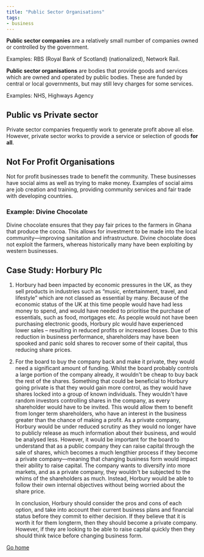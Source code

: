 ```yaml
---
title: "Public Sector Organisations"
tags:
- business
---
```

**Public sector companies** are a relatively small number of companies owned or controlled by the government. 

Examples: RBS (Royal Bank of Scotland) (nationalized), Network Rail.


**Public sector organisations** are bodies that provide goods and services which are owned and operated by public bodies. These are funded by central or local governments, but may still levy charges for some services.

Examples: NHS, Highways Agency

## Public vs Private sector

Private sector companies frequently work to generate profit above all else. However, private sector works to provide a service or selection of goods **for all**.

## Not For Profit Organisations

Not for profit businesses trade to benefit the community. These businesses have social aims as well as trying to make money.
Examples of social aims are job creation and training, providing community services and fair trade with developing countries.

### Example: Divine Chocolate

Divine chocolate ensures that they pay fair prices to the farmers in Ghana that produce the cocoa. This allows for investment to be made into the local community—improving sanitation and infrastructure. Divine chocolate does not exploit the farmers, whereas historically many have been exploiting by western businesses.

## Case Study: Horbury Plc

1) Horbury had been impacted by economic pressures in the UK, as they sell products in industries such as “music, entertainment, travel, and lifestyle” which are not classed as essential by many. Because of the economic status of the UK at this time people would have had less money to spend, and would have needed to prioritise the purchase of essentials, such as food, mortgages etc. As people would not have been purchasing electronic goods, Horbury plc would have experienced lower sales – resulting in reduced profits or increased losses. Due to this reduction in business performance, shareholders may have been spooked and panic sold shares to recover some of their capital, thus reducing share prices.
2) For the board to buy the company back and make it private, they would need a significant amount of funding. Whilst the board probably controls a large portion of the company already, it wouldn't be cheap to buy back the rest of the shares. Something that could be beneficial to Horbury going private is that they would gain more control, as they would have shares locked into a group of known individuals. They wouldn't have random investors controlling shares in the company, as every shareholder would have to be invited. This would allow them to benefit from longer term shareholders, who have an interest in the business greater than the chance of making a profit. 
	As a private company, Horbury would be under reduced scrutiny as they would no longer have to publicly release as much information about their business, and would be analysed less. However, it would be important for the board to understand that as a public company they can raise capital through the sale of shares, which becomes a much lengthier process if they become a private company—meaning that changing business form would impact their ability to raise capital.
	The company wants to diversify into more markets, and as a private company, they wouldn't be subjected to the whims of the shareholders as much. Instead, Horbury would be able to follow their own internal objectives without being worried about the share price.

	In conclusion, Horbury should consider the pros and cons of each option, and take into account their current business plans and financial status before they commit to either decision. If they believe that it is worth it for them longterm, then they should become a private company. However, if they are looking to be able to raise capital quickly then they should think twice before changing business form.

[Go home](/)